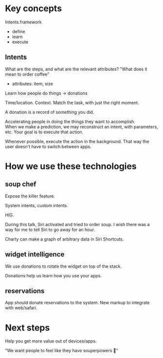 # Key concepts
Intents.framework
* define
* learn
* execute

## Intents
What are the steps, and what are the relevant attributes?
"What does it mean to order coffee"

* attributes: item, size

Learn how people do things -> donations

Time/location.  Context.  Match the task, with just the right moment.

A donation is a record of something you did.

Accelerating people in doing the things they want to accomplish.  
When we make a prediction, we may reconstruct an intent, with parameters, etc.
Your goal is to execute that action.

Whenever possible, execute the action in the background.  That way the user doesn't have to switch between apps.  
# How we use these technologies
## soup chef
Expose the killer feature.  

System intents, custom intents.

HIG.

During this talk, Siri activated and tried to order soup.  I wish there was a way for me to tell Siri to go away for an hour.

Charty can make a graph of arbitrary data in Siri Shortcuts.

## widget intelligence
We use donations to rotate the widget on top of the stack.

Donations help us learn how you use your apps.

## reservations
App should donate reservations to the system.
New markup to integrate with web/safari.

# Next steps
Help you get more value out of devices/apps.  

"We want people to feel like they have souperpowers 🧐"



